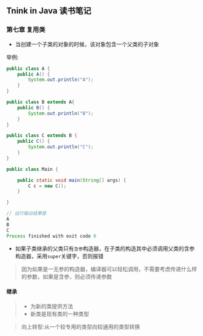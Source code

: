 ## Tnink in Java 读书笔记

### 第七章 复用类

- 当创建一个子类的对象的时候，该对象包含一个父类的子对象

举例:

```java
public class A {
    public A() {
        System.out.println("A");
    }
}

public class B extends A{
    public B() {
        System.out.println("B");
    }
}

public class C extends B {
    public C() {
        System.out.println("C");
    }
}

public class Main {

    public static void main(String[] args) {
        C c = new C();
    }

}

// 运行输出结果是
A
B
C
Process finished with exit code 0
```

- 如果子类继承的父类只有`含参`构造器，在子类的构造其中必须调用父类的含参构造器，采用`super`关键字，否则报错

> 因为如果是一无参的构造器，编译器可以轻松调用，不需要考虑传递什么样的参数，如果是含参，则必须传递参数

#### 继承

> - 为新的类提供方法
> - 新类是现有类的一种类型

> 向上转型:从一个较专用的类型向较通用的类型转换
